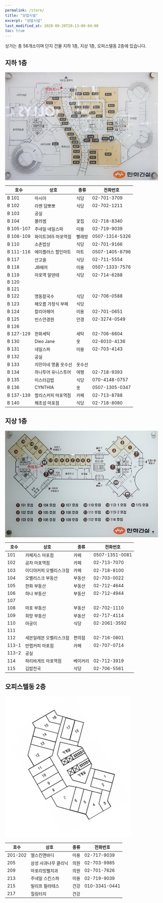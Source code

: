 ```yaml
---
permalink: /store/
title: "상업시설"
excerpt: "상업시설"
last_modified_at: 2020-09-20T20:13:00-04:00
toc: true
---
```


상가는 총 56개소이며 단지 건물 지하 1층, 지상 1층, 오피스텔동 2층에 있습니다.

## 지하 1층

![지하1층](/assets/images/map_b1.jpg)

| 호수 | 상호 | 종류 | 전화번호 |
| ---- | ---- | ---- |  ---- |
| B 101 | 마시아 | 식당 | 02-701-3709 |
| B 102 | 라멘 담뽀뽀 | 식당 | 02-702-1211 |
| B 103 | 공실 |  |  |
| B 104 | 블러썸 | 꽃집 | 02-718-8340 |
| B 105-107 | 주네일 네일스파 | 미용 | 02-719-9039 |
| B 108-109 | 화이트365 마포역점 | 빨래방 | 0507-1314-5326 |
| B 110 | 소촌밥상 | 식당 | 02-701-9166 |
| B 111-116 | 에이플러스 할인마트 | 마트 | 0507-1405-8796 |
| B 117 | 산고을 | 식당 | 02-711-5554 |
| B 118 | JB헤어 | 미용 | 0507-1333-7576 |
| B 119 | 마포역 알덴테 | 식당 | 02-714-6288 |
| B 120 |  |  |  |
| B 121 |  |  |  |
| B 122 | 명동칼국수 | 식당 | 02-706-0588 |
| B 123 | 해오름 가정식 부페 | 식당 |  |
| B 124 | 칼리아헤어 | 미용 | 02-701-0651 |
| B 125 | 빈스안경원 | 안경 | 02-3274-0549 |
| B 126 |  |  |  |
| B 127-129 | 한화세탁 | 세탁 | 02-706-6604 |
| B 130 | Dieo Jane | 옷 | 02-6010-4136 |
| B 131 | 네일스파 | 미용 | 02-703-4143 |
| B 132 | 공실 |  |  |
| B 133 | 지민이네 명품 옷수선 | 옷수선 |  |
| B 134 | 하나투어 유니스투어 | 여행 | 02-718-9393 |
| B 135 | 미스터김밥 | 식당 | 070-4148-0757 |
| B 136 | CYNTHIA | 옷 | 0507-1305-0347 |
| B 137-139 | 할리스커피 마포역점 | 카페 | 02-713-8788 |
| B 140 | 해초섬 마포점 | 식당 | 02-718-8080 |

## 지상 1층

![지상1층](/assets/images/map_g1.jpg)

| 호수 | 상호 | 종류 | 전화번호 |
| ---- | ---- | ---- |  ---- |
| 101 | 카페자스 마포점 | 카페 | 0507-1351-0081 |
| 102 | 공차 마포역점 | 카페 | 02-713-7070 |
| 103 | 이디야커피 오벨리스크점 | 카페 | 02-718-8100 |
| 104 | 오벨리스크 부동산 | 부동산 | 02-703-0022 |
| 105 | 한화 부동산 | 부동산 | 02-712-4644 |
| 106 | 하나 부동산 | 부동산 | 02-712-4944 |
| 107 |  |  |  |
| 108 | 마포 부동산 | 부동산 | 02-702-1110 |
| 109 | 희망 부동산 | 부동산 | 02-717-4114 |
| 110 | 아궁이 | 식당 | 02-2061-3592 |
| 111 |  |  |  |
| 112 | 세븐일레븐 오벨리스크점 | 편의점 | 02-716-0801 |
| 113-1 | 만랩커피 마포점 | 카페 | 02-707-0714 |
| 113-2 | 공실 |  |  |
| 114 | 파리바게뜨 마포역점 | 베이커리 | 02-712-3919 |
| 115 | 김밥천국 | 식당 | 02-706-5561 |

## 오피스텔동 2층

![오피스텔 전층](/assets/images/office.png)

| 호수 | 상호 | 종류 | 전화번호 |
| ---- | ---- | ---- |  ---- |
| 201-202 | 엘스킨앤바디 | 미용 | 02-717-9039 |
| 205 | 삼성 사과나무 클리닉 | 의원 | 02-703-9985 |
| 209 | 마포리빙웰치과 | 의원 | 02-701-7626 |
| 213 | 주네일 스킨스파 | 미용 | 02-719-9039 |
| 215 | 빌리프 필라테스 | 건강 | 010-3341-0441 |
| 217 | 힐링터치 | 건강 | |

